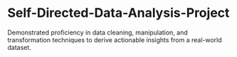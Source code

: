 # Self-Directed-Data-Analysis-Project
Demonstrated proficiency in data cleaning, manipulation, and transformation techniques to derive actionable insights from a real-world dataset.
